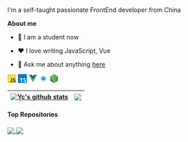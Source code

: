 
<br />

I'm a self-taught passionate FrontEnd developer from China 

**About me**

- 💼 I am a student now

- ❤️ I love writing JavaScript, Vue

- 💬 Ask me about anything [here](https://github.com/Coder-Yc/Coder-Yc/issues)

<code><img height="20" alt="javascript" src="https://raw.githubusercontent.com/github/explore/80688e429a7d4ef2fca1e82350fe8e3517d3494d/topics/javascript/javascript.png"></code>
<code><img height="20" alt="typescript" src="https://raw.githubusercontent.com/github/explore/80688e429a7d4ef2fca1e82350fe8e3517d3494d/topics/typescript/typescript.png"></code>
<code><img height="20" alt="Vue" src="https://raw.githubusercontent.com/github/explore/80688e429a7d4ef2fca1e82350fe8e3517d3494d/topics/vue/vue.png"></code>
<code><img height="20" alt="webpack" src="https://raw.githubusercontent.com/github/explore/80688e429a7d4ef2fca1e82350fe8e3517d3494d/topics/webpack/webpack.png"></code>
<code><img height="20" alt="nodejs" src="https://raw.githubusercontent.com/github/explore/80688e429a7d4ef2fca1e82350fe8e3517d3494d/topics/nodejs/nodejs.png"></code>    


| <a href="https://github.com/anuraghazra/github-readme-stats"><img align="center" src="https://github-readme-stats.vercel.app/api?username=Coder-Yc&show_icons=true&include_all_commits=true&theme=buefy&hide_border=true" alt="Yc's github stats" /></a> | <a href="https://github.com/anuraghazra/github-readme-stats"><img align="center" src="https://github-readme-stats.vercel.app/api/top-langs/?username=Coder-Yc&layout=compact&theme=buefy&hide_border=true" /></a> |
| ------------- | ------------- |

#### Top Repositories


<a href="https://github.com/Coder-Yc/mini_vue2">
  <img align="center" src="https://github-readme-stats.vercel.app/api/pin/?username=Coder-Yc&repo=mini_vue2&theme=buefy" />
</a>
<a href="https://github.com/Coder-Yc/We_FoundLost">
  <img align="center" src="https://github-readme-stats.vercel.app/api/pin/?username=Coder-Yc&repo=We_FoundLost&theme=buefy" />
</a>

<br />
<br />

